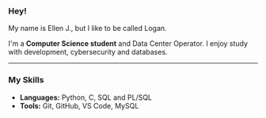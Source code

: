 ### Hey!

My name is Ellen J., but I like to be called Logan.

I'm a **Computer Science student** and Data Center Operator. I enjoy study with development, cybersecurity and databases.

---

### My Skills

- **Languages:** Python, C, SQL and PL/SQL
- **Tools:** Git, GitHub, VS Code, MySQL


<!--
**ellenjess/ellenjess** is a ✨ _special_ ✨ repository because its `README.md` (this file) appears on your GitHub profile.

Here are some ideas to get you started:

- 🔭 I’m currently working on ...
- 🌱 I’m currently learning ...
- 👯 I’m looking to collaborate on ...
- 🤔 I’m looking for help with ...
- 💬 Ask me about ...
- 📫 How to reach me: ...
- 😄 Pronouns: ...
- ⚡ Fun fact: ...
-->
